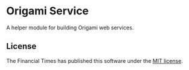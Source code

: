 
Origami Service
===============

A helper module for building Origami web services.


License
-------

The Financial Times has published this software under the [MIT license][license].



[license]: http://opensource.org/licenses/MIT
